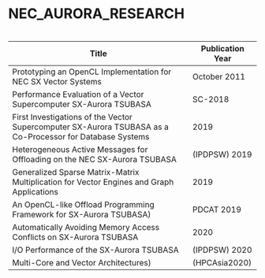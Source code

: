 # NEC_AURORA_RESEARCH





# 
| Title           | Publication Year      
| -------------------------- | ------------- 
| Prototyping an OpenCL Implementation for NEC SX Vector Systems | October 2011       
| Performance Evaluation of a Vector Supercomputer SX-Aurora TSUBASA | SC-2018              
| First Investigations of the Vector Supercomputer SX-Aurora TSUBASA as a Co-Processor for Database Systems  |  2019            
| Heterogeneous Active Messages for Offloading on the NEC SX-Aurora TSUBASA   |   (IPDPSW) 2019            
|  Generalized Sparse Matrix-Matrix Multiplication for Vector Engines and Graph Applications             |   2019            
|  An OpenCL-like Offload Programming Framework for SX-Aurora TSUBASA)              |   PDCAT 2019          
|     Automatically Avoiding Memory Access Conflicts on SX-Aurora TSUBASA           |   2020          
|       I/O Performance of the SX-Aurora TSUBASA          |    (IPDPSW) 2020          
| Multi-Core and Vector Architectures) | (HPCAsia2020)
